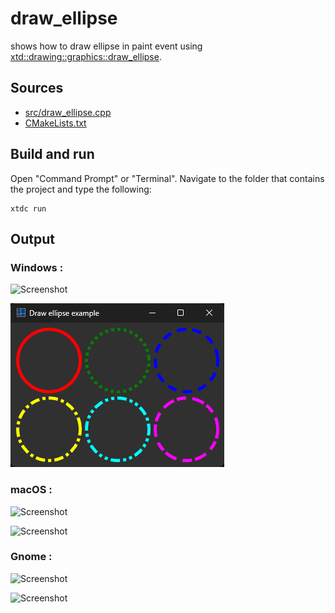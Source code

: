 # draw_ellipse

shows how to draw ellipse in paint event using [xtd::drawing::graphics::draw_ellipse](https://gammasoft71.github.io/xtd/reference_guides/latest/classxtd_1_1drawing_1_1graphics.html#aa7094aba7779155c8ff3094d4a1e1f61).

## Sources

* [src/draw_ellipse.cpp](src/draw_ellipse.cpp)
* [CMakeLists.txt](CMakeLists.txt)

## Build and run

Open "Command Prompt" or "Terminal". Navigate to the folder that contains the project and type the following:

```shell
xtdc run
```

## Output

### Windows :

![Screenshot](../../../../docs/pictures/examples/draw_ellipse_w.png)

![Screenshot](../../../../docs/pictures/examples/draw_ellipse_wd.png)

### macOS :

![Screenshot](../../../../docs/pictures/examples/draw_ellipse_m.png)

![Screenshot](../../../../docs/pictures/examples/draw_ellipse_md.png)

### Gnome :

![Screenshot](../../../../docs/pictures/examples/draw_ellipse_g.png)

![Screenshot](../../../../docs/pictures/examples/draw_ellipse_gd.png)
